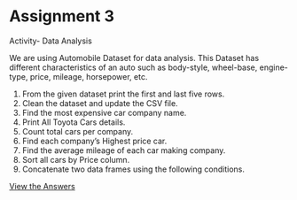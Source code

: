 # Assignment 3
Activity- Data Analysis

We are using Automobile Dataset for data analysis. This Dataset has different characteristics of an auto such as body-style, wheel-base, engine-type, price, mileage, horsepower, etc.

1.	From the given dataset print the first and last five rows.
2.	Clean the dataset and update the CSV file.
3.	Find the most expensive car company name.
4.	Print All Toyota Cars details.
5.	Count total cars per company.
6.	Find each company’s Highest price car.
7.	Find the average mileage of each car making company.
8.	Sort all cars by Price column.
9.	Concatenate two data frames using the following conditions.

[View the Answers](https://github.com/xavierina12/Data-Analytics/blob/main/Assignments/Python/Assignment%203/Automobile.ipynb)
